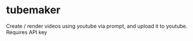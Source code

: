 # tubemaker
Create / render videos using youtube via prompt, and upload it to youtube. Requires API key
